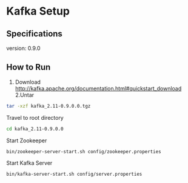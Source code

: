 # Kafka Setup
## Specifications
version: 0.9.0
## How to Run
1. Download
http://kafka.apache.org/documentation.html#quickstart_download
2.Untar
```bash 
tar -xzf kafka_2.11-0.9.0.0.tgz
```
Travel to root directory
```bash 
cd kafka_2.11-0.9.0.0
```
Start Zookeeper
```bash 
bin/zookeeper-server-start.sh config/zookeeper.properties
```
Start Kafka Server
```bash 
bin/kafka-server-start.sh config/server.properties
```
